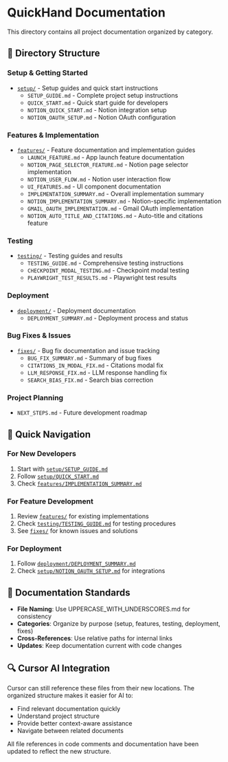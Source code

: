 # QuickHand Documentation

This directory contains all project documentation organized by category.

## 📁 Directory Structure

### Setup & Getting Started
- [`setup/`](./setup/) - Setup guides and quick start instructions
  - `SETUP_GUIDE.md` - Complete project setup instructions
  - `QUICK_START.md` - Quick start guide for developers
  - `NOTION_QUICK_START.md` - Notion integration setup
  - `NOTION_OAUTH_SETUP.md` - Notion OAuth configuration

### Features & Implementation
- [`features/`](./features/) - Feature documentation and implementation guides
  - `LAUNCH_FEATURE.md` - App launch feature documentation
  - `NOTION_PAGE_SELECTOR_FEATURE.md` - Notion page selector implementation
  - `NOTION_USER_FLOW.md` - Notion user interaction flow
  - `UI_FEATURES.md` - UI component documentation
  - `IMPLEMENTATION_SUMMARY.md` - Overall implementation summary
  - `NOTION_IMPLEMENTATION_SUMMARY.md` - Notion-specific implementation
  - `GMAIL_OAUTH_IMPLEMENTATION.md` - Gmail OAuth implementation
  - `NOTION_AUTO_TITLE_AND_CITATIONS.md` - Auto-title and citations feature

### Testing
- [`testing/`](./testing/) - Testing guides and results
  - `TESTING_GUIDE.md` - Comprehensive testing instructions
  - `CHECKPOINT_MODAL_TESTING.md` - Checkpoint modal testing
  - `PLAYWRIGHT_TEST_RESULTS.md` - Playwright test results

### Deployment
- [`deployment/`](./deployment/) - Deployment documentation
  - `DEPLOYMENT_SUMMARY.md` - Deployment process and status

### Bug Fixes & Issues
- [`fixes/`](./fixes/) - Bug fix documentation and issue tracking
  - `BUG_FIX_SUMMARY.md` - Summary of bug fixes
  - `CITATIONS_IN_MODAL_FIX.md` - Citations modal fix
  - `LLM_RESPONSE_FIX.md` - LLM response handling fix
  - `SEARCH_BIAS_FIX.md` - Search bias correction

### Project Planning
- `NEXT_STEPS.md` - Future development roadmap

## 🚀 Quick Navigation

### For New Developers
1. Start with [`setup/SETUP_GUIDE.md`](./setup/SETUP_GUIDE.md)
2. Follow [`setup/QUICK_START.md`](./setup/QUICK_START.md)
3. Check [`features/IMPLEMENTATION_SUMMARY.md`](./features/IMPLEMENTATION_SUMMARY.md)

### For Feature Development
1. Review [`features/`](./features/) for existing implementations
2. Check [`testing/TESTING_GUIDE.md`](./testing/TESTING_GUIDE.md) for testing procedures
3. See [`fixes/`](./fixes/) for known issues and solutions

### For Deployment
1. Follow [`deployment/DEPLOYMENT_SUMMARY.md`](./deployment/DEPLOYMENT_SUMMARY.md)
2. Check [`setup/NOTION_OAUTH_SETUP.md`](./setup/NOTION_OAUTH_SETUP.md) for integrations

## 📝 Documentation Standards

- **File Naming**: Use UPPERCASE_WITH_UNDERSCORES.md for consistency
- **Categories**: Organize by purpose (setup, features, testing, deployment, fixes)
- **Cross-References**: Use relative paths for internal links
- **Updates**: Keep documentation current with code changes

## 🔍 Cursor AI Integration

Cursor can still reference these files from their new locations. The organized structure makes it easier for AI to:
- Find relevant documentation quickly
- Understand project structure
- Provide better context-aware assistance
- Navigate between related documents

All file references in code comments and documentation have been updated to reflect the new structure.
